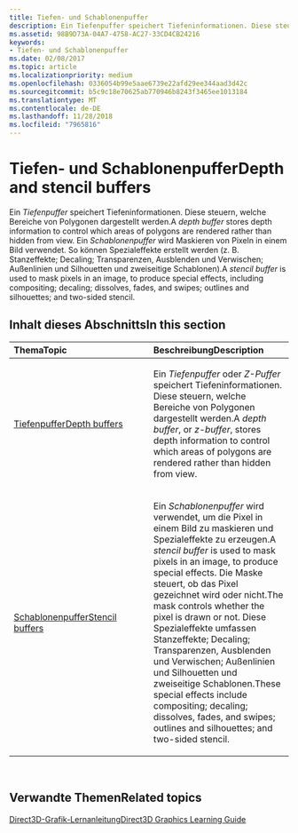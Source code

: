 ```yaml
---
title: Tiefen- und Schablonenpuffer
description: Ein Tiefenpuffer speichert Tiefeninformationen. Diese steuern, welche Bereiche von Polygonen dargestellt werden.
ms.assetid: 98B9D73A-04A7-4758-AC27-33CD4CB24216
keywords:
- Tiefen- und Schablonenpuffer
ms.date: 02/08/2017
ms.topic: article
ms.localizationpriority: medium
ms.openlocfilehash: 0336054b99e5aae6739e22afd29ee344aad3d42c
ms.sourcegitcommit: b5c9c18e70625ab770946b8243f3465ee1013184
ms.translationtype: MT
ms.contentlocale: de-DE
ms.lasthandoff: 11/28/2018
ms.locfileid: "7965816"
---
```

# <a name="depth-and-stencil-buffers"></a><span data-ttu-id="6d41d-104">Tiefen- und Schablonenpuffer</span><span class="sxs-lookup"><span data-stu-id="6d41d-104">Depth and stencil buffers</span></span>


<span data-ttu-id="6d41d-105">Ein *Tiefenpuffer* speichert Tiefeninformationen. Diese steuern, welche Bereiche von Polygonen dargestellt werden.</span><span class="sxs-lookup"><span data-stu-id="6d41d-105">A *depth buffer* stores depth information to control which areas of polygons are rendered rather than hidden from view.</span></span> <span data-ttu-id="6d41d-106">Ein *Schablonenpuffer* wird Maskieren von Pixeln in einem Bild verwendet. So können Spezialeffekte erstellt werden (z. B. Stanzeffekte; Decaling; Transparenzen, Ausblenden und Verwischen; Außenlinien und Silhouetten und zweiseitige Schablonen).</span><span class="sxs-lookup"><span data-stu-id="6d41d-106">A *stencil buffer* is used to mask pixels in an image, to produce special effects, including compositing; decaling; dissolves, fades, and swipes; outlines and silhouettes; and two-sided stencil.</span></span>

## <a name="span-idin-this-sectionspanin-this-section"></a><span data-ttu-id="6d41d-107"><span id="in-this-section"></span>Inhalt dieses Abschnitts</span><span class="sxs-lookup"><span data-stu-id="6d41d-107"><span id="in-this-section"></span>In this section</span></span>


<table>
<colgroup>
<col width="50%" />
<col width="50%" />
</colgroup>
<thead>
<tr class="header">
<th align="left"><span data-ttu-id="6d41d-108">Thema</span><span class="sxs-lookup"><span data-stu-id="6d41d-108">Topic</span></span></th>
<th align="left"><span data-ttu-id="6d41d-109">Beschreibung</span><span class="sxs-lookup"><span data-stu-id="6d41d-109">Description</span></span></th>
</tr>
</thead>
<tbody>
<tr class="odd">
<td align="left"><p><a href="depth-buffers.md"><span data-ttu-id="6d41d-110">Tiefenpuffer</span><span class="sxs-lookup"><span data-stu-id="6d41d-110">Depth buffers</span></span></a></p></td>
<td align="left"><p><span data-ttu-id="6d41d-111">Ein <em>Tiefenpuffer</em> oder <em>Z-Puffer</em> speichert Tiefeninformationen. Diese steuern, welche Bereiche von Polygonen dargestellt werden.</span><span class="sxs-lookup"><span data-stu-id="6d41d-111">A <em>depth buffer</em>, or <em>z-buffer</em>, stores depth information to control which areas of polygons are rendered rather than hidden from view.</span></span></p></td>
</tr>
<tr class="even">
<td align="left"><p><a href="stencil-buffers.md"><span data-ttu-id="6d41d-112">Schablonenpuffer</span><span class="sxs-lookup"><span data-stu-id="6d41d-112">Stencil buffers</span></span></a></p></td>
<td align="left"><p><span data-ttu-id="6d41d-113">Ein <em>Schablonenpuffer</em> wird verwendet, um die Pixel in einem Bild zu maskieren und Spezialeffekte zu erzeugen.</span><span class="sxs-lookup"><span data-stu-id="6d41d-113">A <em>stencil buffer</em> is used to mask pixels in an image, to produce special effects.</span></span> <span data-ttu-id="6d41d-114">Die Maske steuert, ob das Pixel gezeichnet wird oder nicht.</span><span class="sxs-lookup"><span data-stu-id="6d41d-114">The mask controls whether the pixel is drawn or not.</span></span> <span data-ttu-id="6d41d-115">Diese Spezialeffekte umfassen Stanzeffekte; Decaling; Transparenzen, Ausblenden und Verwischen; Außenlinien und Silhouetten und zweiseitige Schablonen.</span><span class="sxs-lookup"><span data-stu-id="6d41d-115">These special effects include compositing; decaling; dissolves, fades, and swipes; outlines and silhouettes; and two-sided stencil.</span></span></p></td>
</tr>
</tbody>
</table>

 

## <a name="span-idrelated-topicsspanrelated-topics"></a><span data-ttu-id="6d41d-116"><span id="related-topics"></span>Verwandte Themen</span><span class="sxs-lookup"><span data-stu-id="6d41d-116"><span id="related-topics"></span>Related topics</span></span>


[<span data-ttu-id="6d41d-117">Direct3D-Grafik-Lernanleitung</span><span class="sxs-lookup"><span data-stu-id="6d41d-117">Direct3D Graphics Learning Guide</span></span>](index.md)

 

 




